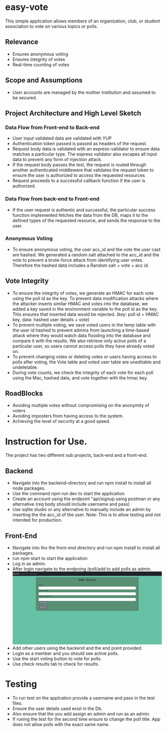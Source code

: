 # easy-vote
This simple application allows members of an organization, club, or student association to vote on various topics or polls.  

## Relevance
- Ensures anonymous voting  
- Ensures integrity of votes  
- Real-time counting of votes  

## Scope and Assumptions
- User accounts are managed by the mother institution and assumed to be secured.  

## Project Architecture and High Level Sketch
### Data Flow from Front-end to Back-end
- User input validated data are validated with YUP  
- Authentication token passed is passed as headers of the request.  
- Request body data is validated with an express-validator to ensure data matches a particular type. The express validator also escapes all input data to prevent any form of injection attack.  
- If the request body passes the test, the request is routed through another authenticated middleware that validates the request token to ensure the user is authorized to access the requested resources.  
- Request proceeds to a successful callback function if the user is authorized.  

### Data Flow from back-end to Front-end
- If the user request is authentic and successful, the particular success function implemented fetches the data from the DB, maps it to the defined types of the requested resource, and sends the response to the user.  

### Anonymous Voting
- To ensure anonymous voting, the user acc_id and the vote the user cast are hashed. We generated a random salt attached to the acc_id and the vote to prevent a brute-force attack from identifying user votes. Therefore the hashed data includes a Random salt + vote + acc id.  


## Vote Integrity
- To ensure the integrity of votes, we generate an HMAC for each vote using the poll id as the key. To prevent data modification attacks where the attacker inserts similar HMAC and votes into the database, we added a key saved in the environment variable to the poll id as the key. This ensures that inserted data would be rejected. (key: poll id + HMAC key, data: hashed user details + vote)      
- To prevent multiple voting, we save voted users in the temp table with the user id hashed to prevent admins from launching a time-based attack where they would watch data flooding into the database and compare it with the results. We also retrieve only active polls of a particular user, so users cannot access polls they have already voted on.  
- To prevent changing votes or deleting votes or users having access to polls after voting, the Vote table and voted user table are uneditable and undeletable.  
- During vote counts, we check the integrity of each vote for each poll using the Mac, hashed data, and vote together with the hmac key.  


## RoadBlocks
- Avoiding multiple votes without compromising on the anonymity of voters    
- Avoiding imposters from having access to the system.  
- Achieving the level of security at a good speed.  

# Instruction for Use.
The project has two different sub projects, back-end and a front-end.

## Backend
- Navigate into the backend-directory and run npm install to install all node packages.  
- Use the command npm run dev to start the application.
- Create an account using the endpoint "api/signup using postman or any alternative (req body should include username and pass)
- Use sqlite studio or any alternative to manually include an admin by inserting the the acc_id of the user. Note: This is to allow testing and not intended for production. 

## Front-End
- Navigate into tho the front-end directory and run npm install to install all packages.
- run npm start to start the application
- Log in as admin.
- After login navigate to the endpoing /poll/add to add polls as admin.
![Alt adding polls](Capture.PNG)
- Add other users using the backend and the end point provided.
- Login as a member and you should see active polls. 
- Use the start voting button to vote for polls. 
- Use check results tab to check for results.


# Testing
- To run test on the applcation provide a username and pass in the test files.
- Ensure the user details used exist in the Db.
- Also ensure that the you add assign an admin and run as an admin.
- If runing the test for the second time ensure to change the poll title. App does not allow polls with the exact same name.
